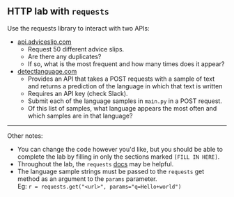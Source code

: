 ## HTTP lab with `requests`

Use the requests library to interact with two APIs:    
* [api.adviceslip.com](https://api.adviceslip.com/)
  * Request 50 different advice slips.
  * Are there any duplicates? 
  * If so, what is the most frequent and how many times does it appear?    
* [detectlanguage.com](https://detectlanguage.com/documentation)
  * Provides an API that takes a POST requests with a sample of text 
    and returns a prediction of the language in which that text is written
  * Requires an API key (check Slack).
  * Submit each of the language samples in `main.py` in a POST request.
  * Of this list of samples, what language appears the most often 
    and which samples are in that language?    

<hr>
Other notes:

* You can change the code however you'd like, but you should be able to complete the lab by filling in only the sections marked `[FILL IN HERE]`.
* Throughout the lab, the `requests` [docs](http://docs.python-requests.org/en/master/) may be helpful.
* The language sample strings must be passed to the `requests` get method as an argument to the `params` parameter.    
   Eg:
   ```r = requests.get("<url>", params="q=Hello+world")```
